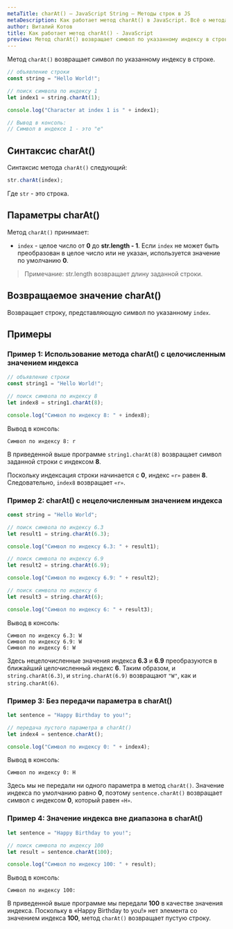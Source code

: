 ```yaml
---
metaTitle: charAt() – JavaScript String – Методы строк в JS
metaDescription: Как работает метод charAt() в JavaScript. Всё о методах работы со строками в JavaScript | База знаний PurpleSchool
author: Виталий Котов
title: Как работает метод charAt() - JavaScript
preview: Метод charAt() возвращает символ по указанному индексу в строке...
---
```


Метод `charAt()` возвращает символ по указанному индексу в строке.

```javascript
// объявление строки
const string = "Hello World!";

// поиск символа по индексу 1
let index1 = string.charAt(1);

console.log("Character at index 1 is " + index1);

// Вывод в консоль:
// Символ в индексе 1 - это "e"
```

## Синтаксис charAt()

Синтаксис метода `charAt()` следующий:

```javascript
str.charAt(index);
```

Где `str` - это строка.

## Параметры charAt()

Метод `charAt()` принимает:

- `index` - целое число от **0** до **str.length - 1**. Если `index` не может быть преобразован в целое число или не указан, используется значение по умолчанию **0**.

> Примечание:
> str.length возвращает длину заданной строки.

## Возвращаемое значение charAt()

Возвращает строку, представляющую символ по указанному `index`.

## Примеры

### Пример 1: Использование метода charAt() с целочисленным значением индекса

```javascript
// объявление строки
const string1 = "Hello World!";

// поиск символа по индексу 8
let index8 = string1.charAt(8);

console.log("Символ по индексу 8: " + index8);
```

Вывод в консоль:

```
Символ по индексу 8: r
```

В приведенной выше программе `string1.charAt(8)` возвращает символ заданной строки с индексом **8**.

Поскольку индексация строки начинается с **0**, индекс `«r»` равен **8**. Следовательно, `index8` возвращает `«r»`.

### Пример 2: charAt() с нецелочисленным значением индекса

```javascript
const string = "Hello World";

// поиск символа по индексу 6.3
let result1 = string.charAt(6.3);

console.log("Символ по индексу 6.3: " + result1);

// поиск символа по индексу 6.9
let result2 = string.charAt(6.9);

console.log("Символ по индексу 6.9: " + result2);

// поиск символа по индексу 6
let result3 = string.charAt(6);

console.log("Символ по индексу 6: " + result3);
```

Вывод в консоль:

```
Символ по индексу 6.3: W
Символ по индексу 6.9: W
Символ по индексу 6: W
```

Здесь нецелочисленные значения индекса **6.3** и **6.9** преобразуются в ближайший целочисленный индекс **6**. Таким образом, и `string.charAt(6.3)`, и `string.charAt(6.9)` возвращают `"W"`, как и `string.charAt(6)`.

### Пример 3: Без передачи параметра в charAt()

```javascript
let sentence = "Happy Birthday to you!";

// передача пустого параметра в charAt()
let index4 = sentence.charAt();

console.log("Символ по индексу 0: " + index4);
```

Вывод в консоль:

```
Символ по индексу 0: H
```

Здесь мы не передали ни одного параметра в метод `charAt()`. Значение индекса по умолчанию равно **0**, поэтому `sentence.charAt()` возвращает символ с индексом **0**, который равен `«H»`.

### Пример 4: Значение индекса вне диапазона в charAt()

```javascript
let sentence = "Happy Birthday to you!";

// поиск символа по индексу 100
let result = sentence.charAt(100);

console.log("Символ по индексу 100: " + result);
```

Вывод в консоль:

```
Символ по индексу 100:
```

В приведенной выше программе мы передали **100** в качестве значения индекса. Поскольку в «Happy Birthday to you!» нет элемента со значением индекса **100**, метод `charAt()` возвращает пустую строку.
